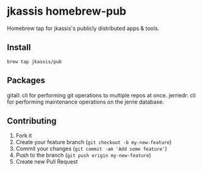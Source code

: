 jkassis homebrew-pub
====================
Homebrew tap for jkassis's publicly distributed apps & tools.

## Install

```
brew tap jkassis/pub
```

## Packages

gitall: cli for performing git operations to multiple repos at once.
jerriedr: cli for performing maintenance operations on the jerrie database.


## Contributing

1. Fork it
1. Create your feature branch (`git checkout -b my-new-feature`)
1. Commit your changes (`git commit -am 'Add some feature'`)
1. Push to the branch (`git push origin my-new-feature`)
1. Create new Pull Request


